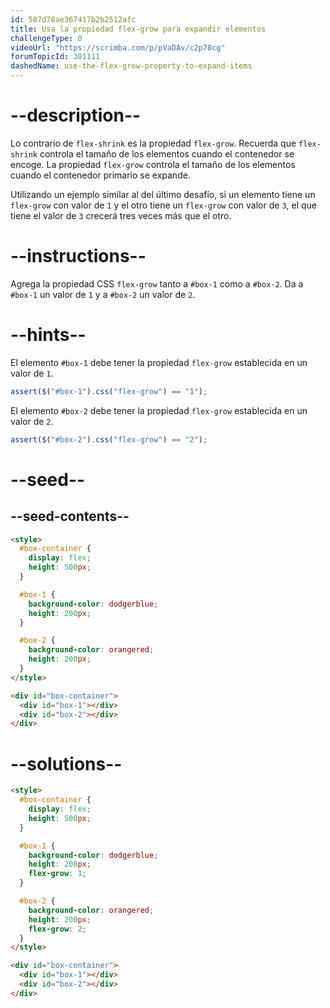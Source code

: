 ```yaml
---
id: 587d78ae367417b2b2512afc
title: Usa la propiedad flex-grow para expandir elementos
challengeType: 0
videoUrl: "https://scrimba.com/p/pVaDAv/c2p78cg"
forumTopicId: 301111
dashedName: use-the-flex-grow-property-to-expand-items
---
```


# --description--

Lo contrario de `flex-shrink` es la propiedad `flex-grow`. Recuerda que `flex-shrink` controla el tamaño de los elementos cuando el contenedor se encoge. La propiedad `flex-grow` controla el tamaño de los elementos cuando el contenedor primario se expande.

Utilizando un ejemplo similar al del último desafío, si un elemento tiene un `flex-grow` con valor de `1` y el otro tiene un `flex-grow` con valor de `3`, el que tiene el valor de `3` crecerá tres veces más que el otro.

# --instructions--

Agrega la propiedad CSS `flex-grow` tanto a `#box-1` como a `#box-2`. Da a `#box-1` un valor de `1` y a `#box-2` un valor de `2`.

# --hints--

El elemento `#box-1` debe tener la propiedad `flex-grow` establecida en un valor de `1`.

```js
assert($("#box-1").css("flex-grow") == "1");
```

El elemento `#box-2` debe tener la propiedad `flex-grow` establecida en un valor de `2`.

```js
assert($("#box-2").css("flex-grow") == "2");
```

# --seed--

## --seed-contents--

```html
<style>
  #box-container {
    display: flex;
    height: 500px;
  }

  #box-1 {
    background-color: dodgerblue;
    height: 200px;
  }

  #box-2 {
    background-color: orangered;
    height: 200px;
  }
</style>

<div id="box-container">
  <div id="box-1"></div>
  <div id="box-2"></div>
</div>
```

# --solutions--

```html
<style>
  #box-container {
    display: flex;
    height: 500px;
  }

  #box-1 {
    background-color: dodgerblue;
    height: 200px;
    flex-grow: 1;
  }

  #box-2 {
    background-color: orangered;
    height: 200px;
    flex-grow: 2;
  }
</style>

<div id="box-container">
  <div id="box-1"></div>
  <div id="box-2"></div>
</div>
```
